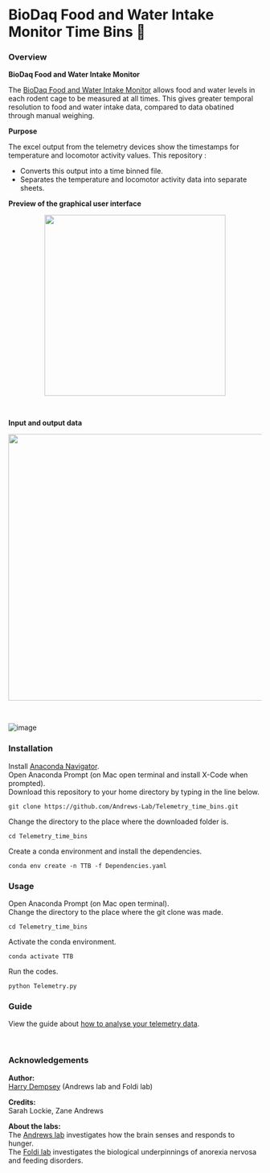 # BioDaq Food and Water Intake Monitor Time Bins 🐁

### Overview

__BioDaq Food and Water Intake Monitor__

The [BioDaq Food and Water Intake Monitor](https://researchdiets.com/biodaq) allows food and water levels in each rodent cage to be measured at all times.
This gives greater temporal resolution to food and water intake data, compared to data obatined through manual weighing.

__Purpose__

The excel output from the telemetry devices show the timestamps for temperature and locomotor activity values. This repository :
* Converts this output into a time binned file.
* Separates the temperature and locomotor activity data into separate sheets. <br>

__Preview of the graphical user interface__

<p align="center">
  <img src="https://user-images.githubusercontent.com/101311642/205285449-ec27c443-c094-4660-999e-f5159e5d0a20.png" width="360">
</p><br/>

__Input and output data__

<p align="center">
  <img src="https://user-images.githubusercontent.com/101311642/205290754-cb911936-6727-47ce-bef5-65f2e03f62c4.png" width="530">
</p><br/>

![image](https://user-images.githubusercontent.com/101311642/205290778-ba64a4a6-e492-4bb9-8248-488847fa3e0d.png)

### Installation

Install [Anaconda Navigator](https://www.anaconda.com/products/distribution). <br>
Open Anaconda Prompt (on Mac open terminal and install X-Code when prompted). <br>
Download this repository to your home directory by typing in the line below.
```
git clone https://github.com/Andrews-Lab/Telemetry_time_bins.git
```
Change the directory to the place where the downloaded folder is. <br>
```
cd Telemetry_time_bins
```

Create a conda environment and install the dependencies.
```
conda env create -n TTB -f Dependencies.yaml
```

### Usage
Open Anaconda Prompt (on Mac open terminal). <br>
Change the directory to the place where the git clone was made.
```
cd Telemetry_time_bins
```

Activate the conda environment.
```
conda activate TTB
```

Run the codes.
```
python Telemetry.py
```

### Guide

View the guide about [how to analyse your telemetry data](How_to_use_telemetry_codes.pdf).

<br>

### Acknowledgements

__Author:__ <br>
[Harry Dempsey](https://github.com/H-Dempsey) (Andrews lab and Foldi lab) <br>

__Credits:__ <br>
Sarah Lockie, Zane Andrews <br>

__About the labs:__ <br>
The [Andrews lab](https://www.monash.edu/discovery-institute/andrews-lab) investigates how the brain senses and responds to hunger. <br>
The [Foldi lab](https://www.monash.edu/discovery-institute/foldi-lab) investigates the biological underpinnings of anorexia nervosa and feeding disorders. <br>
